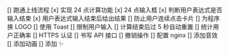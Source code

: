 [] 跑通上线流程
[x] 实现 24 点计算功能
[x] 24 点输入框
[x] 判断用户表达式是否输入结束
[x] 用户表达式输入结束后给出结果
[] 防止用户连续点击卡片
[] 为程序换 LOGO
[] 使用 Toast
[] 限制用户输入
[] 计算结束后过 5 秒自动重置
[] 统计用户正确率
[] HTTPS 认证
[] 书写 API 接口
[] 撤销操作
[] 配置 nginx
[] 添加音效
[] 添加动画
[] 添加 ✨
